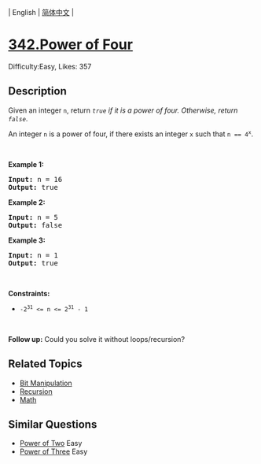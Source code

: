 
| English | [简体中文](problem_zh.md) |

# [342.Power of Four](https://leetcode.com/problems/power-of-four/)
Difficulty:Easy, Likes: 357

## Description

<p>Given an integer <code>n</code>, return <em><code>true</code> if it is a power of four. Otherwise, return <code>false</code></em>.</p>

<p>An integer <code>n</code> is a power of four, if there exists an integer <code>x</code> such that <code>n == 4<sup>x</sup></code>.</p>

<p>&nbsp;</p>
<p><strong class="example">Example 1:</strong></p>
<pre><strong>Input:</strong> n = 16
<strong>Output:</strong> true
</pre><p><strong class="example">Example 2:</strong></p>
<pre><strong>Input:</strong> n = 5
<strong>Output:</strong> false
</pre><p><strong class="example">Example 3:</strong></p>
<pre><strong>Input:</strong> n = 1
<strong>Output:</strong> true
</pre>
<p>&nbsp;</p>
<p><strong>Constraints:</strong></p>

<ul>
	<li><code>-2<sup>31</sup> &lt;= n &lt;= 2<sup>31</sup> - 1</code></li>
</ul>

<p>&nbsp;</p>
<strong>Follow up:</strong> Could you solve it without loops/recursion?

## Related Topics

- [Bit Manipulation](https://leetcode.com/tag/bit-manipulation/)
- [Recursion](https://leetcode.com/tag/recursion/)
- [Math](https://leetcode.com/tag/math/)

## Similar Questions

- [Power of Two](../power-of-two/README_EN.md) Easy 
- [Power of Three](../power-of-three/README_EN.md) Easy 
